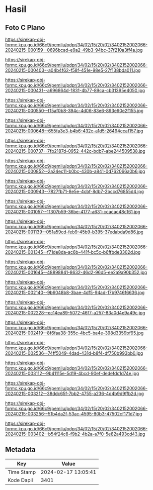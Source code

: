 # Hasil

## Foto C Plano

https://sirekap-obj-formc.kpu.go.id/66c9/pemilu/pdpr/34/02/15/20/02/3402152002066-20240215-000159--0696bcad-e9a2-49b3-94bc-37f210a3ff4a.jpg

https://sirekap-obj-formc.kpu.go.id/66c9/pemilu/pdpr/34/02/15/20/02/3402152002066-20240215-000403--a04b4f62-f58f-451e-98e5-27f138bda011.jpg

https://sirekap-obj-formc.kpu.go.id/66c9/pemilu/pdpr/34/02/15/20/02/3402152002066-20240215-000431--a696864d-1831-4b77-89ca-cb31395e4050.jpg

https://sirekap-obj-formc.kpu.go.id/66c9/pemilu/pdpr/34/02/15/20/02/3402152002066-20240215-000550--f15af0b8-394c-4d06-83e6-893e90e2f155.jpg

https://sirekap-obj-formc.kpu.go.id/66c9/pemilu/pdpr/34/02/15/20/02/3402152002066-20240215-000648--655fa3e3-b4b6-432c-a1d5-26494ccaf157.jpg

https://sirekap-obj-formc.kpu.go.id/66c9/pemilu/pdpr/34/02/15/20/02/3402152002066-20240215-000737--7fb2187d-0952-442c-bdb7-abe244509538.jpg

https://sirekap-obj-formc.kpu.go.id/66c9/pemilu/pdpr/34/02/15/20/02/3402152002066-20240215-000852--2a24ec11-b0bc-430b-a841-0d762066a0b6.jpg

https://sirekap-obj-formc.kpu.go.id/66c9/pemilu/pdpr/34/02/15/20/02/3402152002066-20240215-000943--7827fb71-8e5e-4cbf-8db7-2bccd76855d4.jpg

https://sirekap-obj-formc.kpu.go.id/66c9/pemilu/pdpr/34/02/15/20/02/3402152002066-20240215-001057--11307b59-36be-4177-a631-ccacac48c161.jpg

https://sirekap-obj-formc.kpu.go.id/66c9/pemilu/pdpr/34/02/15/20/02/3402152002066-20240215-001139--051a59cd-feb9-45b9-b395-37edabda9d86.jpg

https://sirekap-obj-formc.kpu.go.id/66c9/pemilu/pdpr/34/02/15/20/02/3402152002066-20240215-001345--f71de8da-ac6b-441f-bc5c-b6ffbde3302d.jpg

https://sirekap-obj-formc.kpu.go.id/66c9/pemilu/pdpr/34/02/15/20/02/3402152002066-20240215-001645--48898841-8632-46d2-96d5-ee2a9a90b352.jpg

https://sirekap-obj-formc.kpu.go.id/66c9/pemilu/pdpr/34/02/15/20/02/3402152002066-20240215-002140--9b6048b8-3bae-4df5-94ad-17b9746f6636.jpg

https://sirekap-obj-formc.kpu.go.id/66c9/pemilu/pdpr/34/02/15/20/02/3402152002066-20240215-002228--ec14ea89-5072-46f7-a257-83a0d4e9a49c.jpg

https://sirekap-obj-formc.kpu.go.id/66c9/pemilu/pdpr/34/02/15/20/02/3402152002066-20240215-002419--8f6faa38-355c-4bc5-ba4e-398d3359bf95.jpg

https://sirekap-obj-formc.kpu.go.id/66c9/pemilu/pdpr/34/02/15/20/02/3402152002066-20240215-002536--74ff5049-4dad-431d-b8f4-df750b993bb0.jpg

https://sirekap-obj-formc.kpu.go.id/66c9/pemilu/pdpr/34/02/15/20/02/3402152002066-20240215-003112--9b41115e-5d19-4bcd-90ef-dedefdc1d74e.jpg

https://sirekap-obj-formc.kpu.go.id/66c9/pemilu/pdpr/34/02/15/20/02/3402152002066-20240215-003212--38ddc65f-7bb2-4755-a236-4d4b9d9ffb2d.jpg

https://sirekap-obj-formc.kpu.go.id/66c9/pemilu/pdpr/34/02/15/20/02/3402152002066-20240215-003256--51b4da2f-53ac-4595-80b3-47502cf171d7.jpg

https://sirekap-obj-formc.kpu.go.id/66c9/pemilu/pdpr/34/02/15/20/02/3402152002066-20240215-003402--b54f24c8-f9b2-4b2a-a7f0-5e82a493cd43.jpg


## Metadata

| Key        | Value               |
| ---------- | ------------------- |
| Time Stamp | 2024-02-17 13:05:41 |
| Kode Dapil | 3401                |



